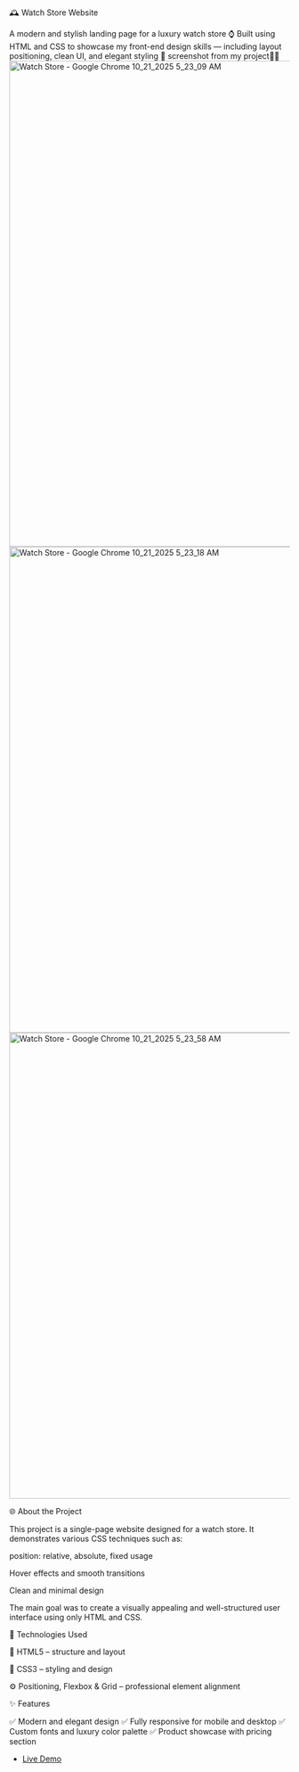 🕰️ Watch Store Website

A modern and stylish landing page for a luxury watch store ⌚
Built using HTML and CSS to showcase my front-end design skills — including layout positioning, clean UI, and elegant styling 🎨
screenshot from my project✌🏻
<img width="1897" height="872" alt="Watch Store - Google Chrome 10_21_2025 5_23_09 AM" src="https://github.com/user-attachments/assets/3da64628-a1f4-4812-a81c-88e6b19b003a" />
<img width="1889" height="872" alt="Watch Store - Google Chrome 10_21_2025 5_23_18 AM" src="https://github.com/user-attachments/assets/2bad4ae4-1584-4bf9-80fc-713407b2daee" />
<img width="1920" height="836" alt="Watch Store - Google Chrome 10_21_2025 5_23_58 AM" src="https://github.com/user-attachments/assets/72322e70-0ed6-4b38-ba1d-6b5b82479b1a" />

🌐 About the Project

This project is a single-page website designed for a watch store.
It demonstrates various CSS techniques such as:

position: relative, absolute, fixed usage

Hover effects and smooth transitions

Clean and minimal design

The main goal was to create a visually appealing and well-structured user interface using only HTML and CSS.

🧩 Technologies Used

🧱 HTML5 – structure and layout

🎨 CSS3 – styling and design

⚙️ Positioning, Flexbox & Grid – professional element alignment

✨ Features

✅ Modern and elegant design
✅ Fully responsive for mobile and desktop
✅ Custom fonts and luxury color palette
✅ Product showcase with pricing section
<ul>
  <li><a href=https://nastaran-dev.github.io/watch-shop/>Live Demo</a></li>
</ul>
